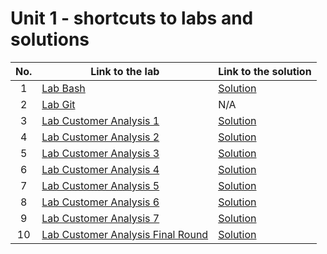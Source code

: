 # Unit 1 - shortcuts to labs and solutions

| No. | Link to the lab    | Link to the solution |
| :-: | ------------------ | -------------------- |
|  1  | [Lab Bash](https://github.com/ironhack-labs/lab-bash) | [Solution](https://gist.github.com/ironhack-edu/cf6453e19ce2dddc8b1b38c6cd7b7b14) |
|  2  | [Lab Git](https://github.com/ironhack-labs/lab-git)   | N/A |
|  3  | [Lab Customer Analysis 1](https://github.com/ironhack-labs/lab-customer-analysis-round-1) | [Solution](https://gist.github.com/ironhack-edu/610b1b0b8a6ab561fdd58faaa2e676d4) |
|  4  | [Lab Customer Analysis 2](https://github.com/ironhack-labs/lab-customer-analysis-round-2) | [Solution](https://gist.github.com/ironhack-edu/8c59068a9aa24bf9fffcd4cf3eefe453) |
|  5  | [Lab Customer Analysis 3](https://github.com/ironhack-labs/lab-customer-analysis-round-3) | [Solution](https://gist.github.com/ironhack-edu/33ca1c8ee820c71196f91526920e0395) |
|  6  | [Lab Customer Analysis 4](https://github.com/ironhack-labs/lab-customer-analysis-round-4) | [Solution](https://gist.github.com/ironhack-edu/2c348371c73daa5834718970b59e6eb5) |
|  7  | [Lab Customer Analysis 5](https://github.com/ironhack-labs/lab-customer-analysis-round-5) | [Solution](https://gist.github.com/ironhack-edu/61d4dc9eba7bf396f40d6a5c862711bc) |
|  8  | [Lab Customer Analysis 6](https://github.com/ironhack-labs/lab-customer-analysis-round-6) | [Solution](https://gist.github.com/ironhack-edu/3752be235fc0529beffd785a0e6938cb) |
|  9  | [Lab Customer Analysis 7](https://github.com/ironhack-labs/lab-customer-analysis-round-7) | [Solution](https://gist.github.com/ironhack-edu/1a9470475c74ea34e4c9931c642ebece) |
| 10  | [Lab Customer Analysis Final Round](https://github.com/ironhack-labs/lab-customer-analysis-final-round) | [Solution](https://gist.github.com/ironhack-edu/90b5ce9b3dfd88f1918c2cf1d2dd1dbf) |

